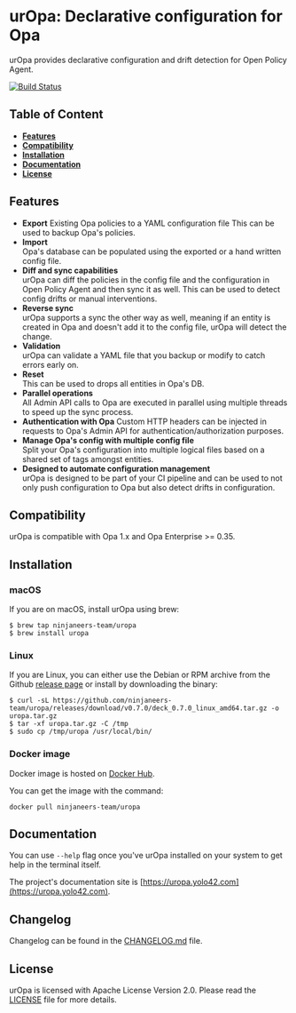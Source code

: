 # urOpa: Declarative configuration for Opa

urOpa provides declarative configuration and drift detection for Open Policy Agent.

[![Build Status](https://travis-ci.com/ninjaneers-team/uropa.svg?branch=master)](https://travis-ci.com/ninjaneers-team/uropa)

## Table of Content

- [**Features**](#features)
- [**Compatibility**](#compatibility)
- [**Installation**](#installation)
- [**Documentation**](#documentation)
- [**License**](#license)

## Features

- **Export**
  Existing Opa policies to a YAML configuration file
  This can be used to backup Opa's policies.
- **Import**  
  Opa's database can be populated using the exported or a hand written config
  file.
- **Diff and sync capabilities**  
  urOpa can diff the policies in the config file and
  the configuration in Open Policy Agent and then sync it as well.
  This can be used to detect config drifts or manual interventions.
- **Reverse sync**  
  urOpa supports a sync the other way as well, meaning if an
  entity is created in Opa and doesn't add it to the config file,
  urOpa will detect the change.
- **Validation**  
  urOpa can validate a YAML file that you backup or modify to catch errors
  early on.
- **Reset**  
  This can be used to drops all entities in Opa's DB.
- **Parallel operations**  
  All Admin API calls to Opa are executed in parallel using multiple
  threads to speed up the sync process.
- **Authentication with Opa**
  Custom HTTP headers can be injected in requests to Opa's Admin API
  for authentication/authorization purposes.
- **Manage Opa's config with multiple config file**  
  Split your Opa's configuration into multiple logical files based on a shared
  set of tags amongst entities.
- **Designed to automate configuration management**  
  urOpa is designed to be part of your CI pipeline and can be used to not only
  push configuration to Opa but also detect drifts in configuration.

## Compatibility

urOpa is compatible with Opa 1.x and Opa Enterprise >= 0.35.

## Installation

### macOS

If you are on macOS, install urOpa using brew:

```shell
$ brew tap ninjaneers-team/uropa
$ brew install uropa
```

### Linux

If you are Linux, you can either use the Debian or RPM archive from
the Github [release page](https://github.com/ninjaneers-team/uropa/releases)
or install by downloading the binary:

```shel
$ curl -sL https://github.com/ninjaneers-team/uropa/releases/download/v0.7.0/deck_0.7.0_linux_amd64.tar.gz -o uropa.tar.gz
$ tar -xf uropa.tar.gz -C /tmp
$ sudo cp /tmp/uropa /usr/local/bin/
```

### Docker image

Docker image is hosted on [Docker Hub](https://hub.docker.com/r/ninjaneers-team/uropa).

You can get the image with the command:

```
docker pull ninjaneers-team/uropa
```

## Documentation

You can use `--help` flag once you've urOpa installed on your system
to get help in the terminal itself.

The project's documentation site is
[https://uropa.yolo42.com](https://uropa.yolo42.com).

## Changelog

Changelog can be found in the [CHANGELOG.md](CHANGELOG.md) file.

## License

urOpa is licensed with Apache License Version 2.0.
Please read the [LICENSE](LICENSE) file for more details.
